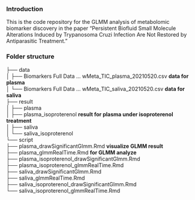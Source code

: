 ### Introduction

This is the code repository for the GLMM analysis of metabolomic biomarker discovery in the paper “Persistent Biofluid Small Molecule Alterations Induced by Trypanosoma Cruzi Infection Are Not Restored by Antiparasitic Treatment.”

### Folder structure

├── data       
│   ├── Biomarkers Full Data ... wMeta_TIC_plasma_20210520.csv	**data for plasma**      
│   └── Biomarkers Full Data ... wMeta_TIC_saliva_20210520.csv	**data for saliva**      
├── result      
│   ├── plasma       
│   ├── plasma_isoproterenol	**result for plasma under isoproterenol treatment**      
│   ├── saliva      
│   └── saliva_isoproterenol      
└── script      
    ├── plasma_drawSignificantGlmm.Rmd	**visualize GLMM result**      
    ├── plasma_glmmRealTime.Rmd	**for GLMM analyze**      
    ├── plasma_isoproterenol_drawSignificantGlmm.Rmd      
    ├── plasma_isoproterenol_glmmRealTime.Rmd      
    ├── saliva_drawSignificantGlmm.Rmd      
    ├── saliva_glmmRealTime.Rmd      
    ├── saliva_isoproterenol_drawSignificantGlmm.Rmd      
    └── saliva_isoproterenol_glmmRealTime.Rmd      
